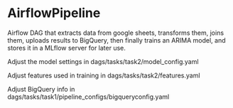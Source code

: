 # AirflowPipeline
Airflow DAG that extracts data from google sheets, transforms them,
joins them, uploads results to BigQuery, then finally trains an ARIMA model,
and stores it in a MLflow server for later use.

Adjust the model settings in dags/tasks/task2/model_config.yaml

Adjust features used in training in dags/tasks/task2/features.yaml

Adjust BigQuery info in dags/tasks/task1/pipeline_configs/bigqueryconfig.yaml
